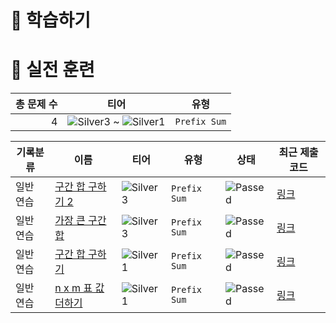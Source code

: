 # 📖 학습하기

# 🥇 실전 훈련
|총 문제 수|티어|유형|
|---:|---|---|
|4|![Silver3][s3] ~ ![Silver1][s1]|`Prefix Sum`|

|기록분류|이름|티어|유형|상태|최근 제출 코드|
|---|---|---|---|---|---|
|일반 연습|[구간 합 구하기 2](https://www.codetree.ai/training-field/search/problems/find-the-sum-of-intervals-2)|![Silver3][s3]|`Prefix Sum`|![Passed][passed]|[링크](https://github.com/yongun2/codetree-TILs/blob/main/240827/%EA%B5%AC%EA%B0%84%20%ED%95%A9%20%EA%B5%AC%ED%95%98%EA%B8%B0%202/find-the-sum-of-intervals-2.java)|
|일반 연습|[가장 큰 구간 합](https://www.codetree.ai/training-field/search/problems/largest-interval-sum)|![Silver3][s3]|`Prefix Sum`|![Passed][passed]|[링크](https://github.com/yongun2/codetree-TILs/blob/main/240827/%EA%B0%80%EC%9E%A5%20%ED%81%B0%20%EA%B5%AC%EA%B0%84%20%ED%95%A9/largest-interval-sum.java)|
|일반 연습|[구간 합 구하기](https://www.codetree.ai/training-field/search/problems/find-the-sum-of-intervals)|![Silver1][s1]|`Prefix Sum`|![Passed][passed]|[링크](https://github.com/yongun2/codetree-TILs/blob/main/240827/%EA%B5%AC%EA%B0%84%20%ED%95%A9%20%EA%B5%AC%ED%95%98%EA%B8%B0/find-the-sum-of-intervals.java)|
|일반 연습|[n x m 표 값 더하기](https://www.codetree.ai/training-field/search/problems/add-n-x-m-table-values)|![Silver1][s1]|`Prefix Sum`|![Passed][passed]|[링크](https://github.com/yongun2/codetree-TILs/blob/main/240827/n%20x%20m%20%ED%91%9C%20%EA%B0%92%20%EB%8D%94%ED%95%98%EA%B8%B0/add-n-x-m-table-values.java)|










[b5]: https://img.shields.io/badge/Bronze_5-%235D3E31.svg
[b4]: https://img.shields.io/badge/Bronze_4-%235D3E31.svg
[b3]: https://img.shields.io/badge/Bronze_3-%235D3E31.svg
[b2]: https://img.shields.io/badge/Bronze_2-%235D3E31.svg
[b1]: https://img.shields.io/badge/Bronze_1-%235D3E31.svg
[s5]: https://img.shields.io/badge/Silver_5-%23394960.svg
[s4]: https://img.shields.io/badge/Silver_4-%23394960.svg
[s3]: https://img.shields.io/badge/Silver_3-%23394960.svg
[s2]: https://img.shields.io/badge/Silver_2-%23394960.svg
[s1]: https://img.shields.io/badge/Silver_1-%23394960.svg
[g5]: https://img.shields.io/badge/Gold_5-%23FFC433.svg
[g4]: https://img.shields.io/badge/Gold_4-%23FFC433.svg
[g3]: https://img.shields.io/badge/Gold_3-%23FFC433.svg
[g2]: https://img.shields.io/badge/Gold_2-%23FFC433.svg
[g1]: https://img.shields.io/badge/Gold_1-%23FFC433.svg
[p5]: https://img.shields.io/badge/Platinum_5-%2376DDD8.svg
[p4]: https://img.shields.io/badge/Platinum_4-%2376DDD8.svg
[p3]: https://img.shields.io/badge/Platinum_3-%2376DDD8.svg
[p2]: https://img.shields.io/badge/Platinum_2-%2376DDD8.svg
[p1]: https://img.shields.io/badge/Platinum_1-%2376DDD8.svg
[passed]: https://img.shields.io/badge/Passed-%23009D27.svg
[failed]: https://img.shields.io/badge/Failed-%23D24D57.svg
[easy]: https://img.shields.io/badge/쉬움-%235cb85c.svg?for-the-badge
[medium]: https://img.shields.io/badge/보통-%23FFC433.svg?for-the-badge
[hard]: https://img.shields.io/badge/어려움-%23D24D57.svg?for-the-badge